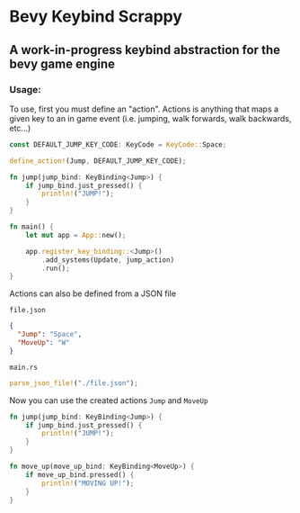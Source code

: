 # Bevy Keybind Scrappy

## A work-in-progress keybind abstraction for the bevy game engine

### Usage:

To use, first you must define an "action". Actions is anything that maps a given key to an in game event (i.e. jumping,
walk forwards, walk backwards, etc...)

```rust
const DEFAULT_JUMP_KEY_CODE: KeyCode = KeyCode::Space;

define_action!(Jump, DEFAULT_JUMP_KEY_CODE);

fn jump(jump_bind: KeyBinding<Jump>) {
    if jump_bind.just_pressed() {
        println!("JUMP!");
    }
}

fn main() {
    let mut app = App::new();

    app.register_key_binding::<Jump>()
        .add_systems(Update, jump_action)
        .run();
}
```

Actions can also be defined from a JSON file

`file.json`

```json
{
  "Jump": "Space",
  "MoveUp": "W"
}
```

`main.rs`

```rust
parse_json_file!("./file.json");
```

Now you can use the created actions `Jump` and `MoveUp`

```rust
fn jump(jump_bind: KeyBinding<Jump>) {
    if jump_bind.just_pressed() {
        println!("JUMP!");
    }
}

fn move_up(move_up_bind: KeyBinding<MoveUp>) {
    if move_up_bind.pressed() {
        println!("MOVING UP!");
    }
}
```